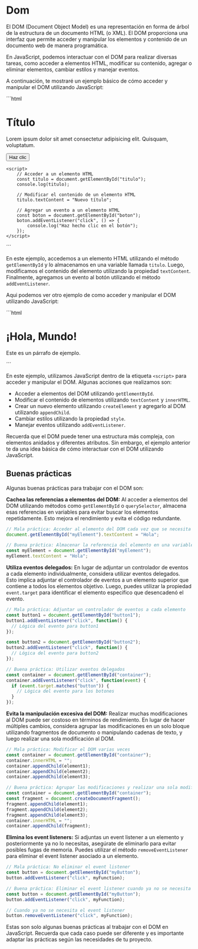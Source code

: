 # Dom

El DOM (Document Object Model) es una representación en forma de árbol de la estructura de un documento HTML (o XML). El DOM proporciona una interfaz que permite acceder y manipular los elementos y contenido de un documento web de manera programática.

En JavaScript, podemos interactuar con el DOM para realizar diversas tareas, como acceder a elementos HTML, modificar su contenido, agregar o eliminar elementos, cambiar estilos y manejar eventos.

A continuación, te mostraré un ejemplo básico de cómo acceder y manipular el DOM utilizando JavaScript:

´´´html
<!DOCTYPE html>
<html lang="es">
<head>
    <meta charset="UTF-8">
    <title>DOM</title>
</head>

<body>
    <h1 id="titulo">Título</h1>
    <p id="parrafo">Lorem ipsum dolor sit amet consectetur adipisicing elit. Quisquam, voluptatum.</p>
    <button id="boton">Haz clic</button>

    <script>
        // Acceder a un elemento HTML
        const titulo = document.getElementById("titulo");
        console.log(titulo);

        // Modificar el contenido de un elemento HTML
        titulo.textContent = "Nuevo título";

        // Agregar un evento a un elemento HTML
        const boton = document.getElementById("boton");
        boton.addEventListener("click", () => {
            console.log("Haz hecho clic en el botón");
        });
    </script>
</body>
</html>
´´´

En este ejemplo, accedemos a un elemento HTML utilizando el método `getElementById` y lo almacenamos en una variable llamada `titulo`. Luego, modificamos el contenido del elemento utilizando la propiedad `textContent`. Finalmente, agregamos un evento al botón utilizando el método `addEventListener`.

Aqui podemos ver otro ejemplo de como acceder y manipular el DOM utilizando JavaScript:

´´´html
<!DOCTYPE html>
<html>
<head>
  <title>Manipulación del DOM</title>
</head>
<body>
  <h1 id="titulo">¡Hola, Mundo!</h1>
  <p id="parrafo">Este es un párrafo de ejemplo.</p>

  <script>
    // Acceder a elementos del DOM
    const tituloElemento = document.getElementById("titulo");
    const parrafoElemento = document.getElementById("parrafo");

    // Modificar contenido de elementos
    tituloElemento.textContent = "¡Hola, UDD!";
    parrafoElemento.innerHTML = "Este es un párrafo modificado.";

    // Agregar un nuevo elemento
    const nuevoElemento = document.createElement("p");
    nuevoElemento.textContent = "Este es un nuevo párrafo.";
    document.body.appendChild(nuevoElemento);

    // Cambiar estilos
    tituloElemento.style.color = "red";
    parrafoElemento.style.fontSize = "20px";

    // Manejar eventos
    tituloElemento.addEventListener("click", function() {
      alert("¡Haz hecho clic en el título!");
    });
  </script>
</body>
</html>
´´´

En este ejemplo, utilizamos JavaScript dentro de la etiqueta `<script>` para acceder y manipular el DOM. Algunas acciones que realizamos son:

- Acceder a elementos del DOM utilizando `getElementById`.
- Modificar el contenido de elementos utilizando `textContent` y `innerHTML`.
- Crear un nuevo elemento utilizando `createElement` y agregarlo al DOM utilizando `appendChild`.
- Cambiar estilos utilizando la propiedad `style`.
- Manejar eventos utilizando `addEventListener`.

Recuerda que el DOM puede tener una estructura más compleja, con elementos anidados y diferentes atributos. Sin embargo, el ejemplo anterior te da una idea básica de cómo interactuar con el DOM utilizando JavaScript.

## Buenas prácticas

Algunas buenas prácticas para trabajar con el DOM son:

**Cachea las referencias a elementos del DOM:** Al acceder a elementos del DOM utilizando métodos como `getElementById` o `querySelector`, almacena esas referencias en variables para evitar buscar los elementos repetidamente. Esto mejora el rendimiento y evita el código redundante.

```javascript
// Mala práctica: Acceder al elemento del DOM cada vez que se necesita
document.getElementById("myElement").textContent = "Hola";

// Buena práctica: Almacenar la referencia del elemento en una variable
const myElement = document.getElementById("myElement");
myElement.textContent = "Hola";
```

**Utiliza eventos delegados:** En lugar de adjuntar un controlador de eventos a cada elemento individualmente, considera utilizar eventos delegados. Esto implica adjuntar el controlador de eventos a un elemento superior que contiene a todos los elementos objetivo. Luego, puedes utilizar la propiedad `event.target` para identificar el elemento específico que desencadenó el evento.

```javascript
// Mala práctica: Adjuntar un controlador de eventos a cada elemento
const button1 = document.getElementById("button1");
button1.addEventListener("click", function() {
  // Lógica del evento para button1
});

const button2 = document.getElementById("button2");
button2.addEventListener("click", function() {
  // Lógica del evento para button2
});

// Buena práctica: Utilizar eventos delegados
const container = document.getElementById("container");
container.addEventListener("click", function(event) {
  if (event.target.matches("button")) {
    // Lógica del evento para los botones
  }
});
```

**Evita la manipulación excesiva del DOM:** Realizar muchas modificaciones al DOM puede ser costoso en términos de rendimiento. En lugar de hacer múltiples cambios, considera agrupar las modificaciones en un solo bloque utilizando fragmentos de documento o manipulando cadenas de texto, y luego realizar una sola modificación al DOM.

```javascript
// Mala práctica: Modificar el DOM varias veces
const container = document.getElementById("container");
container.innerHTML = "";
container.appendChild(element1);
container.appendChild(element2);
container.appendChild(element3);

// Buena práctica: Agrupar las modificaciones y realizar una sola modificación
const container = document.getElementById("container");
const fragment = document.createDocumentFragment();
fragment.appendChild(element1);
fragment.appendChild(element2);
fragment.appendChild(element3);
container.innerHTML = "";
container.appendChild(fragment);
```

**Elimina los event listeners:** Si adjuntas un event listener a un elemento y posteriormente ya no lo necesitas, asegúrate de eliminarlo para evitar posibles fugas de memoria. Puedes utilizar el método `removeEventListener` para eliminar el event listener asociado a un elemento.

```javascript
// Mala práctica: No eliminar el event listener
const button = document.getElementById("myButton");
button.addEventListener("click", myFunction);

// Buena práctica: Eliminar el event listener cuando ya no se necesita
const button = document.getElementById("myButton");
button.addEventListener("click", myFunction);

// Cuando ya no se necesita el event listener
button.removeEventListener("click", myFunction);
```

Estas son solo algunas buenas prácticas al trabajar con el DOM en JavaScript. Recuerda que cada caso puede ser diferente y es importante adaptar las prácticas según las necesidades de tu proyecto.
